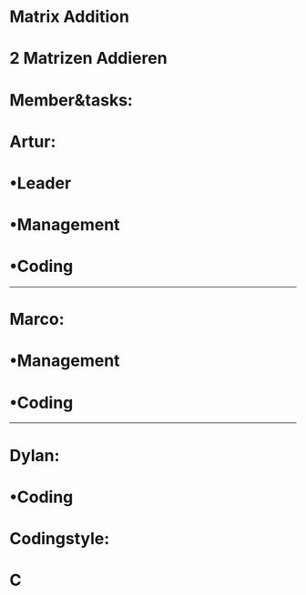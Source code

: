 # Matrix Addition
#
# 2 Matrizen Addieren
#
# Member&tasks:
# Artur:
# •Leader
# •Management
# •Coding
--------------------------------------------
# Marco:
# •Management
# •Coding
--------------------------------------------
# Dylan:
# •Coding
#
# Codingstyle:
# C
 


